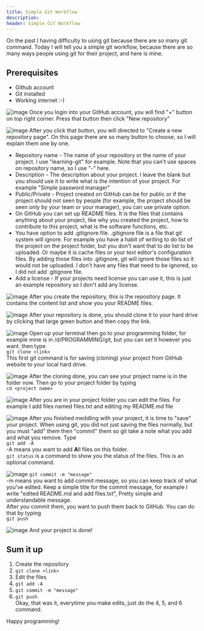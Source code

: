 ```yaml
---
title: Simple Git Workflow
description:
header: Simple Git Workflow
---
```

On the past I having difficulty to using git because there are so many git command. Today I will tell you a simple git workflow, because there are so many ways people using git for their project, and here is mine.

## Prerequisites
- Github account
- Git installed
- Working internet :-)

![image](/img/simple-git-workflow/new-repo.jpg)
Once you login into your GitHub account, you will find "+" button on top right corner. Press that button then click "New repository"

![image](/img/simple-git-workflow/new-repo-example.jpg)
After you click that button, you will directed to "Create a new repository page". On this page there are so many button to choose, so I will explain them one by one.
- Repository name - The name of your repository or the name of your project. I use "learning-git" for example. Note that you can't use spaces on repository name, so I use "-" here.
- Description - The description about your project. I leave the blank but you should use it to write what is the intention of your project. For example "Simple password manager"
- Public/Private - Project created on GitHub can be for public or if the project should not seen by people (for example, the project should be seen only by your team or your manager), you can use private option.
- On GitHub you can set up README files. It is the files that contains anything about your project, like why you created the project, how to contribute to this project, what is the software functions, etc.
- You have option to add .gitignore file. .gitignore file is a file that git system will ignore. For example you have a habit of writing to do list of the project on the project folder, but you don't want that to do list to be uploaded. Or maybe it is cache files or your text editor's configuration files. By adding those files into .gitignore, git will ignore those files so it would not be uploaded. I don't have any files that need to be ignored, so I did not add .gitignore file.
- Add a license - If your projects need license you can use it, this is just an example repository so I don't add any license.

![image](/img/simple-git-workflow/new-repo-created.jpg)
After you create the repository, this is the repository page. It contains the content list and show you your README files.

![image](/img/simple-git-workflow/clone-button.jpg)
After your repository is done, you should clone it to your hard drive by clicking that large green button and then copy the link.

![image](/img/simple-git-workflow/clone-terminal.jpg)
Open up your terminal then go to your programming folder, for example mine is in /d/PROGRAMMING/git, but you can set it however you want. then type  
`git clone <link>`  
This first git command is for saving (cloning) your project from GitHub website to your local hard drive.

![image](/img/simple-git-workflow/cd-git.jpg)
After the cloning done, you can see your project name is in the folder now. Then go to your project folder by typing  
`cd <project name>`

![image](/img/simple-git-workflow/editing.jpg)
After you are in your project folder you can edit the files. For example I add files named files.txt and editing my README.md file

![image](/img/simple-git-workflow/git-add.jpg)
After you finished meddling with your project, it is time to "save" your project. When using git, you did not just saving the files normally, but you must "add" them then "commit" them so git take a note what you add and what you remove. Type  
`git add -A`  
-A means you want to add **A**ll files on this folder.  
`git status`  is a command to show you the status of the files. This is an optional command.  

![image](/img/simple-git-workflow/git-push.jpg)
`git commit -m "message"`  
-m means you want to add commit message, so you can keep track of what you've edited. Keep a simple title for the commit message, for example I write "edited README.md and add files.txt", Pretty simple and understandable message.  
After you commit them, you want to push them back to GitHub. You can do that by typing  
`git push`  

![image](/img/simple-git-workflow/done.jpg)
And your project is done!

## Sum it up
1. Create the repository
2. `git clone <link>`
3. Edit the files
4. `git add -A`
5. `git commit -m "message"`
6. `git push`  
Okay, that was it, everytime you make edits, just do the 4, 5, and 6 command.

Happy programming!
